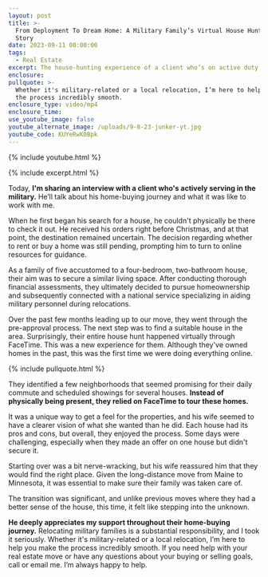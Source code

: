 ```yaml
---
layout: post
title: >-
  From Deployment To Dream Home: A Military Family’s Virtual House Hunt Success
  Story
date: 2023-09-11 00:00:00
tags:
  - Real Estate
excerpt: The house-hunting experience of a client who’s on active duty.
enclosure:
pullquote: >-
  Whether it's military-related or a local relocation, I’m here to help you make
  the process incredibly smooth.
enclosure_type: video/mp4
enclosure_time:
use_youtube_image: false
youtube_alternate_image: /uploads/9-8-23-junker-yt.jpg
youtube_code: KUYeRwK0Bpk
---
```

{% include youtube.html %}

{% include excerpt.html %}

Today, **I'm sharing an interview with a client who's actively serving in the military.** He’ll talk about his home-buying journey and what it was like to work with me.&nbsp;

When he first began his search for a house, he couldn't physically be there to check it out. He received his orders right before Christmas, and at that point, the destination remained uncertain. The decision regarding whether to rent or buy a home was still pending, prompting him to turn to online resources for guidance.

As a family of five accustomed to a four-bedroom, two-bathroom house, their aim was to secure a similar living space. After conducting thorough financial assessments, they ultimately decided to pursue homeownership and subsequently connected with a national service specializing in aiding military personnel during relocations.

Over the past few months leading up to our move, they went through the pre-approval process. The next step was to find a suitable house in the area. Surprisingly, their entire house hunt happened virtually through FaceTime. This was a new experience for them. Although they've owned homes in the past, this was the first time we were doing everything online.

{% include pullquote.html %}

They identified a few neighborhoods that seemed promising for their daily commute and scheduled showings for several houses. **Instead of physically being present, they relied on FaceTime to tour these homes.**

It was a unique way to get a feel for the properties, and his wife seemed to have a clearer vision of what she wanted than he did. Each house had its pros and cons, but overall, they enjoyed the process. Some days were challenging, especially when they made an offer on one house but didn't secure it.

Starting over was a bit nerve-wracking, but his wife reassured him that they would find the right place. Given the long-distance move from Maine to Minnesota, it was essential to make sure their family was taken care of.

The transition was significant, and unlike previous moves where they had a better sense of the house, this time, it felt like stepping into the unknown.

**He deeply appreciates my support throughout their home-buying journey.** Relocating military families is a substantial responsibility, and I took it seriously. Whether it's military-related or a local relocation, I’m here to help you make the process incredibly smooth. If you need help with your real estate move or have any questions about your buying or selling goals, call or email me. I’m always happy to help.